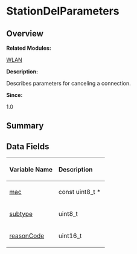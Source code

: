 # StationDelParameters<a name="EN-US_TOPIC_0000001054879572"></a>

## **Overview**<a name="section1119930132093537"></a>

**Related Modules:**

[WLAN](wlan.md)

**Description:**

Describes parameters for canceling a connection. 

**Since:**

1.0

## **Summary**<a name="section532631655093537"></a>

## Data Fields<a name="pub-attribs"></a>

<a name="table1951795796093537"></a>
<table><thead align="left"><tr id="row1460342309093537"><th class="cellrowborder" valign="top" width="50%" id="mcps1.1.3.1.1"><p id="p1660479860093537"><a name="p1660479860093537"></a><a name="p1660479860093537"></a>Variable Name</p>
</th>
<th class="cellrowborder" valign="top" width="50%" id="mcps1.1.3.1.2"><p id="p1799915408093537"><a name="p1799915408093537"></a><a name="p1799915408093537"></a>Description</p>
</th>
</tr>
</thead>
<tbody><tr id="row1806720321093537"><td class="cellrowborder" valign="top" width="50%" headers="mcps1.1.3.1.1 "><p id="p2030969769093537"><a name="p2030969769093537"></a><a name="p2030969769093537"></a><a href="wlan.md#ga83cfa2d4899721ac3448d99ea5b0bef2">mac</a></p>
</td>
<td class="cellrowborder" valign="top" width="50%" headers="mcps1.1.3.1.2 "><p id="p948283760093537"><a name="p948283760093537"></a><a name="p948283760093537"></a>const uint8_t * </p>
</td>
</tr>
<tr id="row1232850829093537"><td class="cellrowborder" valign="top" width="50%" headers="mcps1.1.3.1.1 "><p id="p449137894093537"><a name="p449137894093537"></a><a name="p449137894093537"></a><a href="wlan.md#gac649567339d882d98c5f4ba98bbb241e">subtype</a></p>
</td>
<td class="cellrowborder" valign="top" width="50%" headers="mcps1.1.3.1.2 "><p id="p813051374093537"><a name="p813051374093537"></a><a name="p813051374093537"></a>uint8_t </p>
</td>
</tr>
<tr id="row572023713093537"><td class="cellrowborder" valign="top" width="50%" headers="mcps1.1.3.1.1 "><p id="p72904498093537"><a name="p72904498093537"></a><a name="p72904498093537"></a><a href="wlan.md#gaadcc8f71dfd7b2c5ecc072cceb5fa3bb">reasonCode</a></p>
</td>
<td class="cellrowborder" valign="top" width="50%" headers="mcps1.1.3.1.2 "><p id="p1490452020093537"><a name="p1490452020093537"></a><a name="p1490452020093537"></a>uint16_t </p>
</td>
</tr>
</tbody>
</table>

